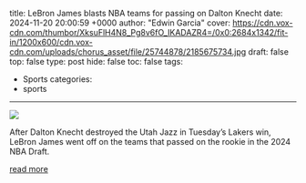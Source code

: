 title: LeBron James blasts NBA teams for passing on Dalton Knecht
date: 2024-11-20 20:00:59 +0000
author: "Edwin Garcia"
cover: https://cdn.vox-cdn.com/thumbor/XksuFlH4N8_Pg8v6fO_IKADAZR4=/0x0:2684x1342/fit-in/1200x600/cdn.vox-cdn.com/uploads/chorus_asset/file/25744878/2185675734.jpg
draft: false
top: false
type: post
hide: false
toc: false
tags:
  - Sports
categories:
  - sports
---

![](https://cdn.vox-cdn.com/thumbor/XksuFlH4N8_Pg8v6fO_IKADAZR4=/0x0:2684x1342/fit-in/1200x600/cdn.vox-cdn.com/uploads/chorus_asset/file/25744878/2185675734.jpg)

After Dalton Knecht destroyed the Utah Jazz in Tuesday’s Lakers win, LeBron James went off on the teams that passed on the rookie in the 2024 NBA Draft.

[read more](https://www.silverscreenandroll.com/2024/11/20/24301651/lakers-lebron-james-dalton-knecht-draft-pick-box-score-stats-recap-jazz)
